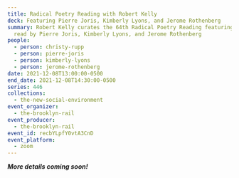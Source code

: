 ```yaml
---
title: Radical Poetry Reading with Robert Kelly
deck: Featuring Pierre Joris, Kimberly Lyons, and Jerome Rothenberg
summary: Robert Kelly curates the 64th Radical Poetry Reading featuring poetry
  read by Pierre Joris, Kimberly Lyons, and Jerome Rothenberg
people:
  - person: christy-rupp
  - person: pierre-joris
  - person: kimberly-lyons
  - person: jerome-rothenberg
date: 2021-12-08T13:00:00-0500
end_date: 2021-12-08T14:30:00-0500
series: 446
collections:
  - the-new-social-environment
event_organizer:
  - the-brooklyn-rail
event_producer:
  - the-brooklyn-rail
event_id: recbYLpfY0vtA3CnD
event_platform:
  - zoom
---
```

***More details coming soon!***